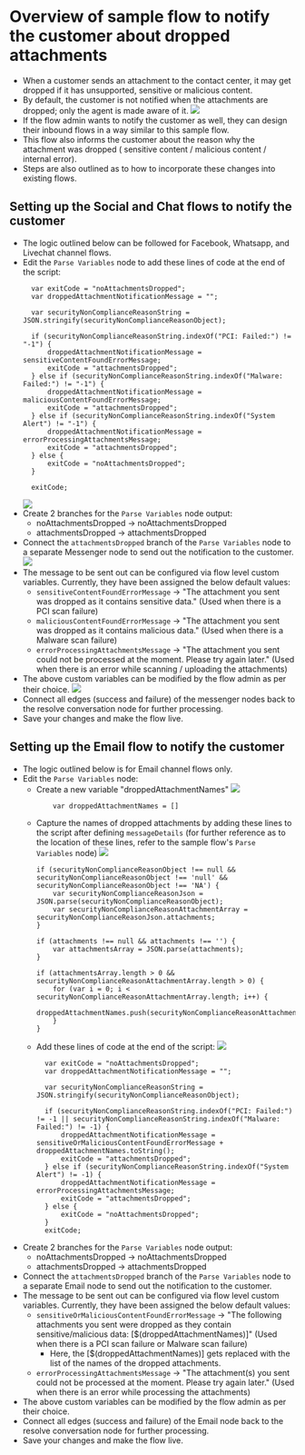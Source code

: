 # Overview of sample flow to notify the customer about dropped attachments

- When a customer sends an attachment to the contact center, it may get dropped if it has unsupported, sensitive or malicious content.
- By default, the customer is not notified when the attachments are dropped; only the agent is made aware of it.
  ![](../../images/DroppedAttachmentViewOnDesktop.png)
- If the flow admin wants to notify the customer as well, they can design their inbound flows in a way similar to this sample flow.
- This flow also informs the customer about the reason why the attachment was dropped ( sensitive content / malicious content / internal error).
- Steps are also outlined as to how to incorporate these changes into existing flows.

## Setting up the Social and Chat flows to notify the customer

- The logic outlined below can be followed for Facebook, Whatsapp, and Livechat channel flows.
- Edit the `Parse Variables` node to add these lines of code at the end of the script:
  ```
    var exitCode = "noAttachmentsDropped";
    var droppedAttachmentNotificationMessage = "";
  
    var securityNonComplianceReasonString = JSON.stringify(securityNonComplianceReasonObject);
  
    if (securityNonComplianceReasonString.indexOf("PCI: Failed:") != "-1") {
        droppedAttachmentNotificationMessage = sensitiveContentFoundErrorMessage;
        exitCode = "attachmentsDropped";
    } else if (securityNonComplianceReasonString.indexOf("Malware: Failed:") != "-1") {
        droppedAttachmentNotificationMessage = maliciousContentFoundErrorMessage;
        exitCode = "attachmentsDropped";
    } else if (securityNonComplianceReasonString.indexOf("System Alert") != "-1") {
        droppedAttachmentNotificationMessage = errorProcessingAttachmentsMessage;
        exitCode = "attachmentsDropped";
    } else {
        exitCode = "noAttachmentsDropped";
    }
  
    exitCode;
  ```
  ![](../../images/FacebookNotifyDroppedAttachmentsToCustomerEvalNode.png)
- Create 2 branches for the `Parse Variables` node output:
  - noAttachmentsDropped -> noAttachmentsDropped
  - attachmentsDropped -> attachmentsDropped
- Connect the `attachmentsDropped` branch of the `Parse Variables` node to a separate Messenger node to send out the notification to the customer.
  ![](../../images/FacebookNotifyDroppedAttachmentsToCustomerFlow.png)
- The message to be sent out can be configured via flow level custom variables. Currently, they have been assigned the below default values:
  - `sensitiveContentFoundErrorMessage` -> "The attachment you sent was dropped as it contains sensitive data." (Used when there is a PCI scan failure)
  - `maliciousContentFoundErrorMessage` -> "The attachment you sent was dropped as it contains malicious data." (Used when there is a Malware scan failure)
  - `errorProcessingAttachmentsMessage` -> "The attachment you sent could not be processed at the moment. Please try again later." (Used when there is an error while scanning / uploading the attachments)
- The above custom variables can be modified by the flow admin as per their choice.
  ![](../../images/FacebookNotifyDroppedAttachmentsToCustomerCustomVariables.png)
- Connect all edges (success and failure) of the messenger nodes back to the resolve conversation node for further processing.
- Save your changes and make the flow live.

## Setting up the Email flow to notify the customer
- The logic outlined below is for Email channel flows only.
- Edit the `Parse Variables` node:
  - Create a new variable "droppedAttachmentNames" 
    ![](../../images/DroppedAttachmentNamesVariable.png)
    ```
        var droppedAttachmentNames = []
    ```
  - Capture the names of dropped attachments by adding these lines to the script after defining `messageDetails` (for further reference as to the location of these lines, refer to the sample flow's `Parse Variables` node)
  ![](../../images/CaptureDroppedAttachmentNames.png)
    ```
    if (securityNonComplianceReasonObject !== null && securityNonComplianceReasonObject !== 'null' && securityNonComplianceReasonObject !== 'NA') {
        var securityNonComplianceReasonJson = JSON.parse(securityNonComplianceReasonObject);
        var securityNonComplianceReasonAttachmentArray = securityNonComplianceReasonJson.attachments;
    }

    if (attachments !== null && attachments !== '') {
        var attachmentsArray = JSON.parse(attachments);
    }

    if (attachmentsArray.length > 0 && securityNonComplianceReasonAttachmentArray.length > 0) {
        for (var i = 0; i < securityNonComplianceReasonAttachmentArray.length; i++) {
            droppedAttachmentNames.push(securityNonComplianceReasonAttachmentArray[i].name);
        }
    }
    ```
  - Add these lines of code at the end of the script:
    ![](../../images/EmailNotifyDroppedAttachmentsToCustomerEvalNode.png)
    ```
      var exitCode = "noAttachmentsDropped";
      var droppedAttachmentNotificationMessage = "";
    
      var securityNonComplianceReasonString = JSON.stringify(securityNonComplianceReasonObject);
  
      if (securityNonComplianceReasonString.indexOf("PCI: Failed:") != -1 || securityNonComplianceReasonString.indexOf("Malware: Failed:") != -1) {
          droppedAttachmentNotificationMessage = sensitiveOrMaliciousContentFoundErrorMessage + droppedAttachmentNames.toString();
          exitCode = "attachmentsDropped";
      } else if (securityNonComplianceReasonString.indexOf("System Alert") != -1) {
          droppedAttachmentNotificationMessage = errorProcessingAttachmentsMessage;
          exitCode = "attachmentsDropped";
      } else {
          exitCode = "noAttachmentsDropped";
      }
      exitCode;
    ```
- Create 2 branches for the `Parse Variables` node output:
    - noAttachmentsDropped -> noAttachmentsDropped
    - attachmentsDropped -> attachmentsDropped
- Connect the `attachmentsDropped` branch of the `Parse Variables` node to a separate Email node to send out the notification to the customer.
- The message to be sent out can be configured via flow level custom variables. Currently, they have been assigned the below default values:
    - `sensitiveOrMaliciousContentFoundErrorMessage` -> "The following attachments you sent were dropped as they contain sensitive/malicious data: [$(droppedAttachmentNames)]" (Used when there is a PCI scan failure or Malware scan failure)
      - Here, the [$(droppedAttachmentNames)] gets replaced with the list of the names of the dropped attachments.
    - `errorProcessingAttachmentsMessage` -> "The attachment(s) you sent could not be processed at the moment. Please try again later." (Used when there is an error while processing the attachments)
- The above custom variables can be modified by the flow admin as per their choice.
- Connect all edges (success and failure) of the Email node back to the resolve conversation node for further processing.
- Save your changes and make the flow live.
